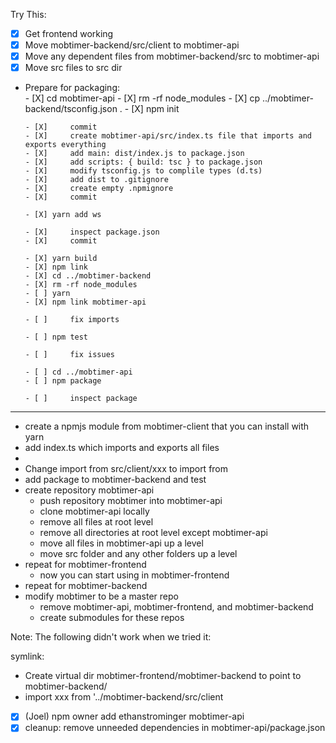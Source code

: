Try This:

- [X] Get frontend working
- [X] Move mobtimer-backend/src/client to mobtimer-api
- [X] Move any dependent files from mobtimer-backend/src to mobtimer-api
- [X] Move src files to src dir
- Prepare for packaging:      
      - [X] cd mobtimer-api
      - [X] rm -rf node_modules
      - [X] cp ../mobtimer-backend/tsconfig.json .
      - [X] npm init
 
      - [X]     commit
      - [X]     create mobtimer-api/src/index.ts file that imports and exports everything
      - [X]     add main: dist/index.js to package.json
      - [X]     add scripts: { build: tsc } to package.json
      - [X]     modify tsconfig.js to complile types (d.ts)
      - [X]     add dist to .gitignore
      - [X]     create empty .npmignore
      - [X]     commit
 
      - [X] yarn add ws
 
      - [X]     inspect package.json
      - [X]     commit
 
      - [X] yarn build
      - [X] npm link
      - [X] cd ../mobtimer-backend
      - [X] rm -rf node_modules
      - [ ] yarn
      - [X] npm link mobtimer-api

      - [ ]     fix imports

      - [ ] npm test

      - [ ]     fix issues

      - [ ] cd ../mobtimer-api
      - [ ] npm package

      - [ ]     inspect package

-----------------

- create a npmjs module from mobtimer-client that you can install with yarn
- add index.ts which imports and exports all files
-
- Change import from src/client/xxx to import from <package name>
- add package to mobtimer-backend and test
- create repository mobtimer-api
  - push repository mobtimer into mobtimer-api
  - clone mobtimer-api locally
  - remove all files at root level
  - remove all directories at root level except mobtimer-api
  - move all files in mobtimer-api up a level
  - move src folder and any other folders up a level
- repeat for mobtimer-frontend
  - now you can start using in mobtimer-frontend
- repeat for mobtimer-backend
- modify mobtimer to be a master repo
  - remove mobtimer-api, mobtimer-frontend, and mobtimer-backend
  - create submodules for these repos

Note: The following didn't work when we tried it:

symlink:

- Create virtual dir mobtimer-frontend/mobtimer-backend to point to mobtimer-backend/
- import xxx from '../mobtimer-backend/src/client


- [X] (Joel) npm owner add ethanstrominger mobtimer-api
- [X] cleanup: remove unneeded dependencies in mobtimer-api/package.json